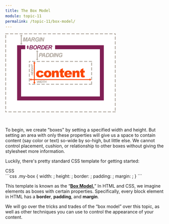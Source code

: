 ```yaml
---
title: The Box Model
module: topic-11
permalink: /topic-11/box-model/
---
```


<div class="divider-heading"></div>

<img src="../img/box-model-full.gif" alt="the full css box model" style="width: 350px; margin: 0 auto 30px;" />

To begin, we create "boxes" by setting a specified width and height. But setting an area with only these properties will give us a space to contain content (say color or text) so-wide by so-high, but little else. We cannot control placement, cushion, or relationship to other boxes without giving the stylesheet more information.

Luckily, there's pretty standard CSS template for getting started:

<div class="code-heading">
  <span class="css">CSS</span>
</div>
```css
.my-box {
  width: ;
  height: ;
  border: ;
  padding: ;
  margin: ;
}
```

This template is known as the “<b><a href="https://www.w3schools.com/css/css_boxmodel.asp" target="_blank">Box Model.</a></b>” In HTML and CSS, we imagine elements as boxes with certain properties. Specifically, every block element in HTML has a **border**, **padding**, and **margin**.

We will go over the tricks and trades of the “box model” over this topic, as well as other techniques you can use to control the appearance of your content.
